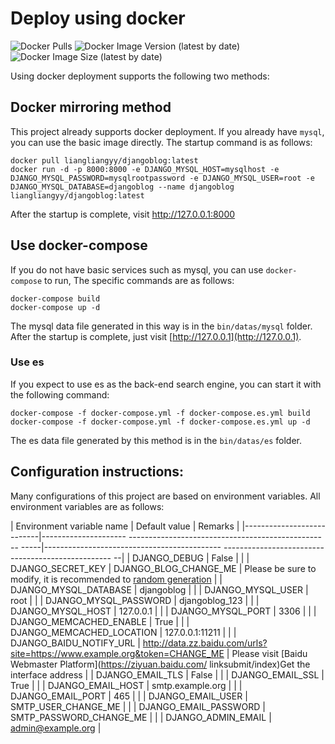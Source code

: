 # Deploy using docker
![Docker Pulls](https://img.shields.io/docker/pulls/liangliangyy/djangoblog)
![Docker Image Version (latest by date)](https://img.shields.io/docker/v/liangliangyy/djangoblog?sort=date)
![Docker Image Size (latest by date)](https://img.shields.io/docker/image-size/liangliangyy/djangoblog)

Using docker deployment supports the following two methods:
## Docker mirroring method
This project already supports docker deployment. If you already have `mysql`, you can use the basic image directly. The startup command is as follows:
```shell
docker pull liangliangyy/djangoblog:latest
docker run -d -p 8000:8000 -e DJANGO_MYSQL_HOST=mysqlhost -e DJANGO_MYSQL_PASSWORD=mysqlrootpassword -e DJANGO_MYSQL_USER=root -e DJANGO_MYSQL_DATABASE=djangoblog --name djangoblog liangliangyy/djangoblog:latest
```
After the startup is complete, visit http://127.0.0.1:8000
## Use docker-compose
If you do not have basic services such as mysql, you can use `docker-compose` to run,
The specific commands are as follows:
```shell
docker-compose build
docker-compose up -d
```
The mysql data file generated in this way is in the `bin/datas/mysql` folder.
After the startup is complete, just visit [http://127.0.0.1](http://127.0.0.1).
### Use es
If you expect to use es as the back-end search engine, you can start it with the following command:
```shell
docker-compose -f docker-compose.yml -f docker-compose.es.yml build
docker-compose -f docker-compose.yml -f docker-compose.es.yml up -d
```
The es data file generated by this method is in the `bin/datas/es` folder.
## Configuration instructions:

Many configurations of this project are based on environment variables. All environment variables are as follows:

| Environment variable name | Default value | Remarks |
|---------------------------|--------------------- -------------------------------------------------- -----|-------------------------------------------- -------------------------------------------------- --|
| DJANGO_DEBUG | False | |
| DJANGO_SECRET_KEY | DJANGO_BLOG_CHANGE_ME | Please be sure to modify, it is recommended to [random generation](https://www.random.org/passwords/?num=5&len=24&format=html&rnd=new) |
| DJANGO_MYSQL_DATABASE | djangoblog | |
| DJANGO_MYSQL_USER | root | |
| DJANGO_MYSQL_PASSWORD | djangoblog_123 | |
| DJANGO_MYSQL_HOST | 127.0.0.1 | |
| DJANGO_MYSQL_PORT | 3306 | |
| DJANGO_MEMCACHED_ENABLE | True | |
| DJANGO_MEMCACHED_LOCATION | 127.0.0.1:11211 | |
| DJANGO_BAIDU_NOTIFY_URL | http://data.zz.baidu.com/urls?site=https://www.example.org&token=CHANGE_ME | Please visit [Baidu Webmaster Platform](https://ziyuan.baidu.com/ linksubmit/index)Get the interface address |
| DJANGO_EMAIL_TLS | False | |
| DJANGO_EMAIL_SSL | True | |
| DJANGO_EMAIL_HOST | smtp.example.org | |
| DJANGO_EMAIL_PORT | 465 | |
| DJANGO_EMAIL_USER | SMTP_USER_CHANGE_ME | |
| DJANGO_EMAIL_PASSWORD | SMTP_PASSWORD_CHANGE_ME | |
| DJANGO_ADMIN_EMAIL | admin@example.org |
